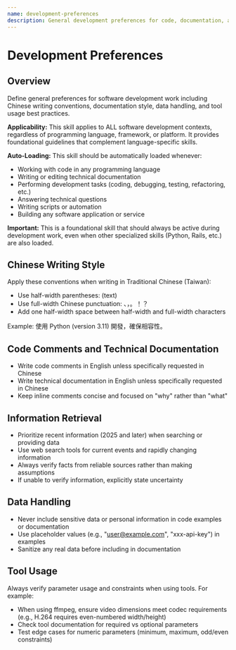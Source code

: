 ```yaml
---
name: development-preferences
description: General development preferences for code, documentation, and communication style. Always apply this skill for ANY software development task, including coding, debugging, refactoring, testing, code review, documentation, technical writing, answering technical questions, writing scripts, building applications, designing APIs, database work, DevOps tasks, or any programming-related activities across all languages and frameworks. Enforces Chinese writing style conventions (Traditional Chinese Taiwan), data handling best practices, security guidelines, and information retrieval guidelines. This is a foundational skill that should be loaded automatically whenever working with code or technical content.
---
```


# Development Preferences

## Overview

Define general preferences for software development work including Chinese writing conventions, documentation style, data handling, and tool usage best practices.

**Applicability:** This skill applies to ALL software development contexts, regardless of programming language, framework, or platform. It provides foundational guidelines that complement language-specific skills.

**Auto-Loading:** This skill should be automatically loaded whenever:
- Working with code in any programming language
- Writing or editing technical documentation
- Performing development tasks (coding, debugging, testing, refactoring, etc.)
- Answering technical questions
- Writing scripts or automation
- Building any software application or service

**Important:** This is a foundational skill that should always be active during development work, even when other specialized skills (Python, Rails, etc.) are also loaded.

## Chinese Writing Style

Apply these conventions when writing in Traditional Chinese (Taiwan):

- Use half-width parentheses: (text)
- Use full-width Chinese punctuation: 、，。！？
- Add one half-width space between half-width and full-width characters

Example: 使用 Python (version 3.11) 開發，確保相容性。

## Code Comments and Technical Documentation

- Write code comments in English unless specifically requested in Chinese
- Write technical documentation in English unless specifically requested in Chinese
- Keep inline comments concise and focused on "why" rather than "what"

## Information Retrieval

- Prioritize recent information (2025 and later) when searching or providing data
- Use web search tools for current events and rapidly changing information
- Always verify facts from reliable sources rather than making assumptions
- If unable to verify information, explicitly state uncertainty

## Data Handling

- Never include sensitive data or personal information in code examples or documentation
- Use placeholder values (e.g., "user@example.com", "xxx-api-key") in examples
- Sanitize any real data before including in documentation

## Tool Usage

Always verify parameter usage and constraints when using tools. For example:

- When using ffmpeg, ensure video dimensions meet codec requirements (e.g., H.264 requires even-numbered width/height)
- Check tool documentation for required vs optional parameters
- Test edge cases for numeric parameters (minimum, maximum, odd/even constraints)
